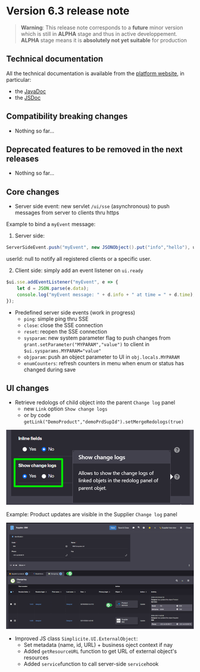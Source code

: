 Version 6.3 release note
========================

> **Warning**: This release note corresponds to a **future** minor version which is still in **ALPHA** stage and thus in active developpement.
> <br/>**ALPHA** stage means it is **absolutely not yet suitable** for production

Technical documentation <span id="doc"></span>
----------------------------------------------

All the technical documentation is available from the [platform website](https://platform.simplicite.io), in particular:

- the [JavaDoc](https://platform.simplicite.io/6.3/javadoc/)
- the [JSDoc](https://platform.simplicite.io/6.3/jsdoc/)

Compatibility breaking changes <span id="compatbreakingchanges"></span>
-----------------------------------------------------------------------

- Nothing so far...

Deprecated features to be removed in the next releases <span id="deprecation"></span>
----------------------------------------------------------------------------------------

- Nothing so far...

Core changes <span id="changes"></span>
---------------------------------------

- Server side event: new servlet `/ui/sse` (asynchronous) to push messages from server to clients thru https

Example to bind a `myEvent` message:

1) Server side:

```java
ServerSideEvent.push("myEvent", new JSONObject().put("info","hello"), userId);
```

userId: null to notify all registered clients or a specific user.

2) Client side: simply add an event listener on `ui.ready`

```javascript
$ui.sse.addEventListener("myEvent", e => {
	let d = JSON.parse(e.data);
	console.log("myEvent message: " + d.info + " at time = " + d.time);
});
```

- Predefined server side events (work in progress)
	- `ping`: simple ping thru SSE
	- `close`: close the SSE connection
	- `reset`: reopen the SSE connection
	- `sysparam`: new system parameter flag to push changes from `grant.setParameter("MYPARAM","value")` to client in `$ui.sysparams.MYPARAM="value"`
	- `objparam`: push an object parameter to UI in `obj.locals.MYPARAM`
	- `enumCounters`: refresh counters in menu when enum or status has changed during save

UI changes <span id="uichanges"></span>
---------------------------------------

- Retrieve redologs of child object into the parent `Change log` panel
	- new `Link` option `Show change logs`
	- or by code `getLink("DemoProduct","demoPrdSupId").setMergeRedologs(true)`

![](lrlog.png)

Example: Product updates are visible in the Supplier `Change log` panel

![](lrl.png)

- Improved JS class `Simplicite.UI.ExternalObject`:
  - Set metadata (name, id, URL) + business oject context if nay
  - Added `getResourceURL` function to get URL of external object's resources
  - Added `service`function to call server-side `service`hook
